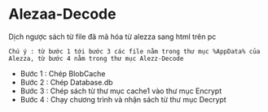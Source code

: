 # Alezaa-Decode
Dịch ngược sách từ file đã mã hóa từ alezza sang html trên pc

	Chú ý : từ bước 1 tới bước 3 các file nằm trong thư mục %AppData% của Alezza, từ bước 4 nằm trong thư mục Alezz-Decode
- Bước 1 : Chép BlobCache
- Bước 2 : Chép Database.db
- Bước 3 : Chép sách từ thư mục cache1 vào thư mục Encrypt
- Bước 4 : Chạy chương trình và nhận sách từ thư mục Decrypt